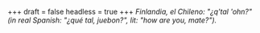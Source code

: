 
+++
draft = false
headless = true
+++
_Finlandia, el Chileno: "¿q'tal 'ohn?" (in real Spanish: "¿qué tal, juebon?", lit: "how are you, mate?")._
